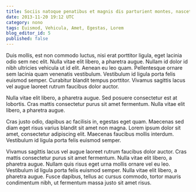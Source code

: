 ```yaml
---
title: Sociis natoque penatibus et magnis dis parturient montes, nascetur ridiculus
date: 2013-11-20 19:12 UTC
category: nono
tags: Euismod, Vehicula, Amet, Egestas, Lorem
blog_editor_id: 5
published: false
---
```


Duis mollis, est non commodo luctus, nisi erat porttitor ligula, eget lacinia odio sem nec elit. Nulla vitae elit libero, a pharetra augue. Nullam id dolor id nibh ultricies vehicula ut id elit. Aenean eu leo quam. Pellentesque ornare sem lacinia quam venenatis vestibulum. Vestibulum id ligula porta felis euismod semper. Curabitur blandit tempus porttitor. Vivamus sagittis lacus vel augue laoreet rutrum faucibus dolor auctor.

<!--more-->

Nulla vitae elit libero, a pharetra augue. Sed posuere consectetur est at lobortis. Cras mattis consectetur purus sit amet fermentum. Nulla vitae elit libero, a pharetra augue.

Cras justo odio, dapibus ac facilisis in, egestas eget quam. Maecenas sed diam eget risus varius blandit sit amet non magna. Lorem ipsum dolor sit amet, consectetur adipiscing elit. Maecenas faucibus mollis interdum. Vestibulum id ligula porta felis euismod semper.

Vivamus sagittis lacus vel augue laoreet rutrum faucibus dolor auctor. Cras mattis consectetur purus sit amet fermentum. Nulla vitae elit libero, a pharetra augue. Nullam quis risus eget urna mollis ornare vel eu leo. Vestibulum id ligula porta felis euismod semper. Nulla vitae elit libero, a pharetra augue. Fusce dapibus, tellus ac cursus commodo, tortor mauris condimentum nibh, ut fermentum massa justo sit amet risus.
